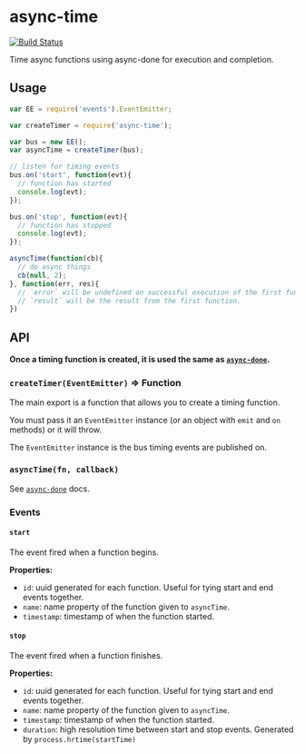 async-time
==========

[![Build Status](https://travis-ci.org/phated/async-time.svg?branch=master)](https://travis-ci.org/phated/async-time)

Time async functions using async-done for execution and completion.

## Usage

```js
var EE = require('events').EventEmitter;

var createTimer = require('async-time');

var bus = new EE();
var asyncTime = createTimer(bus);

// listen for timing events
bus.on('start', function(evt){
  // function has started
  console.log(evt);
});

bus.on('stop', function(evt){
  // function has stopped
  console.log(evt);
});

asyncTime(function(cb){
  // do async things
  cb(null, 2);
}, function(err, res){
  // `error` will be undefined on successful execution of the first function.
  // `result` will be the result from the first function.
})
```

## API

__Once a timing function is created, it is used the same as [`async-done`](https://github.com/phated/async-done).__

### `createTimer(EventEmitter)` => Function

The main export is a function that allows you to create a timing function.

You must pass it an `EventEmitter` instance (or an object with `emit` and `on` methods) or it will throw.

The `EventEmitter` instance is the bus timing events are published on.

### `asyncTime(fn, callback)`

See [`async-done`](https://github.com/phated/async-done) docs.

### Events

#### `start`

The event fired when a function begins.

__Properties:__
* `id`: uuid generated for each function. Useful for tying start and end events together.
* `name`: name property of the function given to `asyncTime`.
* `timestamp`: timestamp of when the function started.

#### `stop`

The event fired when a function finishes.

__Properties:__
* `id`: uuid generated for each function. Useful for tying start and end events together.
* `name`: name property of the function given to `asyncTime`.
* `timestamp`: timestamp of when the function started.
* `duration`: high resolution time between start and stop events. Generated by `process.hrtime(startTime)`
